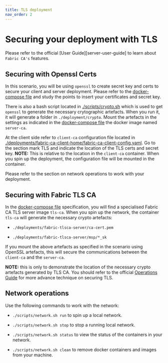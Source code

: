 ```yaml
---
title: TLS deployment
nav_order: 2
---
```


# Securing your deployment with TLS

Please refer to the official [User Guide][server-user-guide] to learn about `Fabric CA's` features.

## Securing with Openssl Certs

In this scenario, you will be using `openssl` to create secret key and certs to secure your client and server deployment. Please refer to the [docker-compose file][docker-compose] and study the points to insert your certificates and secret key.

There is also a bash script located in [./scripts/crypto.sh][crypto] which is used to get `openssl` to generate the necessary crytographic artefacts. When you run it, it will generate a folder in `./deployment/crypto`. Mount the artefacts in the settings as indicated in the [docker-compose file][docker-compose] the docker image named `server-ca`.

At the client side refer to `client-ca` configuration file located in [./deployments/fabric-ca-client-home/fabric-ca-client-config.yaml][client-home]. Go to the section mark TLS and indicate the location of the TLS certs and secret key. **NOTE:** This is relative to the location in the `client-ca` container. When you spin up the deployment, the configuration file will be mounted in the container.

Please refer to the section on network operations to work with your deployment.

## Securing with Fabric TLS CA

In the [docker-compose file][docker-compose] specification, you will find a specialised Fabric CA TLS server image `tls-ca`. When you spin up the network, the container `tls-ca` will generate the necessary crypto artefacts:

* `./deployments/fabric-tlsca-server/ca-cert.pem`

* `./deployments/fabric-tlsca-server/msp/*_sk`

If you mount the above artefacts as specified in the scenario using OpenSSL artefacts, this will secure the communications between the `client-ca` and the `server-ca`.

**NOTE:** this is only to demonstrate the location of the necessary crypto artefacts generated by TLS CA. You should refer to the official [Operations Guide][ops-guide] for more advance technique on securing TLS.

## Network operations

Use the following commands to work with the network:

* `./scripts/network.sh run` to spin up a local network.

* `./scripts/network.sh stop` to stop a running local network.

* `./scripts/network.sh status` to view the status of the containers in your network.

* `./scripts/network.sh clean` to remove docker containers and images from your machine. 


[user-guide]: https://hyperledger-fabric-ca.readthedocs.io/en/release-1.4/users-guide.html#
[docker-compose]: https://github.com/openconsentia/fabric-ca-analysis/blob/master/deployments/docker-compose.yaml
[ops-guide]: https://hyperledger-fabric-ca.readthedocs.io/en/release-1.4/operations_guide.html

[crypto]: https://github.com/openconsentia/fabric-ca-analysis/blob/master/scripts/crypto.sh
[client-home]: https://github.com/openconsentia/fabric-ca-analysis/blob/master/deployments/fabric-ca-client-home/fabric-ca-client-config.yaml
[network-run]: https://github.com/openconsentia/fabric-ca-analysis/blob/master/scripts/network.sh